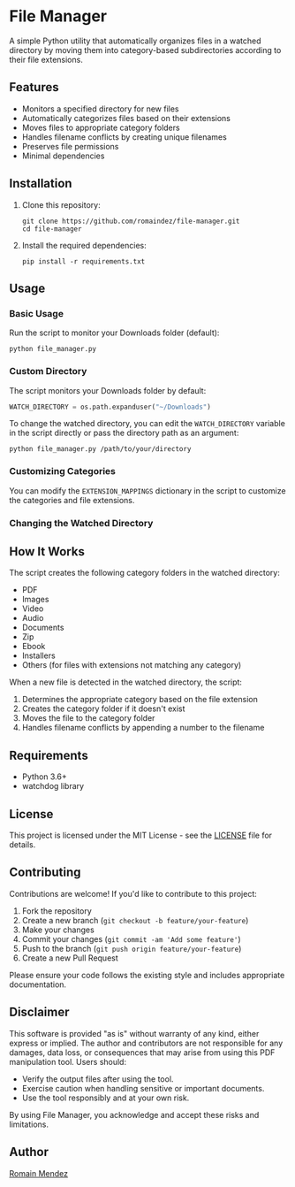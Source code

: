 # File Manager

A simple Python utility that automatically organizes files in a watched directory by moving them into category-based subdirectories according to their file extensions.

## Features

- Monitors a specified directory for new files
- Automatically categorizes files based on their extensions
- Moves files to appropriate category folders
- Handles filename conflicts by creating unique filenames
- Preserves file permissions
- Minimal dependencies

## Installation

1. Clone this repository:

   ```
   git clone https://github.com/romaindez/file-manager.git
   cd file-manager
   ```

2. Install the required dependencies:
   ```
   pip install -r requirements.txt
   ```

## Usage

### Basic Usage

Run the script to monitor your Downloads folder (default):

```
python file_manager.py
```

### Custom Directory

The script monitors your Downloads folder by default:

```python
WATCH_DIRECTORY = os.path.expanduser("~/Downloads")
```

To change the watched directory, you can edit the `WATCH_DIRECTORY` variable in the script directly or pass the directory path as an argument:

```
python file_manager.py /path/to/your/directory
```

### Customizing Categories

You can modify the `EXTENSION_MAPPINGS` dictionary in the script to customize the categories and file extensions.

### Changing the Watched Directory

## How It Works

The script creates the following category folders in the watched directory:

- PDF
- Images
- Video
- Audio
- Documents
- Zip
- Ebook
- Installers
- Others (for files with extensions not matching any category)

When a new file is detected in the watched directory, the script:

1. Determines the appropriate category based on the file extension
2. Creates the category folder if it doesn't exist
3. Moves the file to the category folder
4. Handles filename conflicts by appending a number to the filename

## Requirements

- Python 3.6+
- watchdog library

## License

This project is licensed under the MIT License - see the [LICENSE](LICENSE) file for details.

## Contributing

Contributions are welcome! If you'd like to contribute to this project:

1. Fork the repository
2. Create a new branch (`git checkout -b feature/your-feature`)
3. Make your changes
4. Commit your changes (`git commit -am 'Add some feature'`)
5. Push to the branch (`git push origin feature/your-feature`)
6. Create a new Pull Request

Please ensure your code follows the existing style and includes appropriate documentation.

## Disclaimer

This software is provided "as is" without warranty of any kind, either express or implied. The author and contributors are not responsible for any damages, data loss, or consequences that may arise from using this PDF manipulation tool. Users should:

- Verify the output files after using the tool.
- Exercise caution when handling sensitive or important documents.
- Use the tool responsibly and at your own risk.

By using File Manager, you acknowledge and accept these risks and limitations.

## Author

[Romain Mendez](https://github.com/romaindez)
